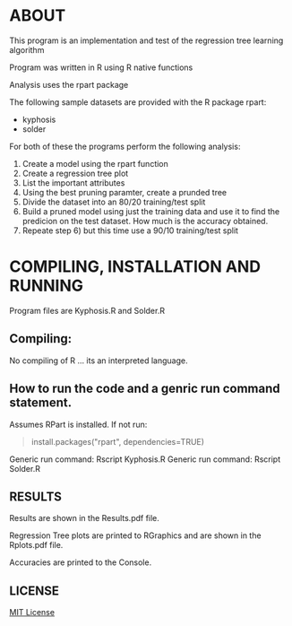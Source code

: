 ﻿# ABOUT
This program is an implementation and test of the regression tree learning algorithm   
   
Program was written in R using R native functions  

Analysis uses the rpart package

The following sample datasets are provided with the R package rpart:
- kyphosis
- solder

For both of these the programs perform the following analysis:
1) Create a model using the rpart function
2) Create a regression tree plot
3) List the important attributes
4) Using the best pruning paramter, create a prunded tree 
5) Divide the dataset into an 80/20 training/test split
6) Build a pruned model using just the training data and use it to find the predicion on the test dataset. How much is the accuracy obtained.
7) Repeate step 6) but this time use a 90/10 training/test split

# COMPILING, INSTALLATION AND RUNNING  
Program files are Kyphosis.R and Solder.R  

## Compiling:  

No compiling of R … its an interpreted language.  

## How to run the code and a genric run command statement.  

Assumes RPart is installed. If not run:  
> install.packages("rpart", dependencies=TRUE)  

Generic run command: Rscript Kyphosis.R
Generic run command: Rscript Solder.R  

## RESULTS  

Results are shown in the Results.pdf file. 

Regression Tree plots are printed to RGraphics and are shown in the Rplots.pdf file.

Accuracies are printed to the Console.

## LICENSE  
[MIT License](https://github.com/shoeloh/decision-trees-R/blob/master/LICENSE)  

